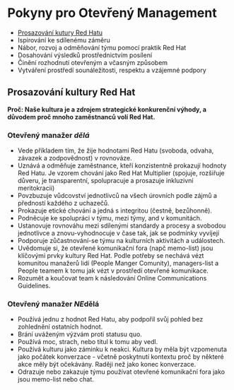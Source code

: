 # Pokyny pro Otevřený Management

- [Prosazování kutury Red Hatu](#prosazování-kultury-red-hatu)
- Ispirování ke sdílenému záměru
- Nábor, rozvoj a odměňování týmu pomocí praktik Red Hat
- Dosahování výsledků prostřednictvím posílení
- Činění rozhodnutí otevřeným a včasným způsobem
- Vytváření prostředí sounáležitosti, respektu a vzájemné podpory


## Prosazování kultury Red Hat

**Proč: Naše kultura je a zdrojem strategické konkurenční výhody, a důvodem proč mnoho zaměstnanců volí Red Hat.**

### Otevřený manažer *dělá*

- Vede příkladem tím, že žije hodnotami Red Hatu (svoboda, odvaha, závazek a zodpovědnost) v rovnováze.
- Uznává a odměňuje zaměstnance, kteří konzistentně prokazují hodnoty Red Hatu. Je vzorem chování jako Red Hat Multiplier (spojuje, rozšiřuje důveru, je transparentní, spolupracuje a prosazuje inkluzivní meritokracii)
- Povzbuzuje vůdcovství jednotlivců na všech úrovních podle zájmů a předností každého z uchazečů.
- Prokazuje etické chování a jedná s integritou (čestně, bezůhonně).
- Podněcuje ke spolupráci v týmu, mezi týmy, and v komunitách.
- Ustanovuje rovnováhu mezi sdílenými standardy a procesy a svobodou jednotlivce a znovu-vyhodnocuje v čase tak, jak se podmínky vyvíjejí
- Podporuje zůčastnování-se týmu na kulturních aktivitách a událostech.
- Uvědomuje si, že otevřené komunikační fora (napč memo-list) jsou klíčovými prvky kultury Red Hat. Podle potřeby se nechává vézt komunitou manažerů lidí (People Manger Comunity), managers-list a People teamem k tomu jak vézt v prostředí otevřené komunikace.
- Rozumět a koučovat team k následování Online Communications Guidelines.


### Otevřený manažer *NE*dělá

 - Používá jednu z hodnot Red Hatu, aby podpořil svůj pohled bez zohlednění ostatních hodnot.
 - Brání uváženým výzvám proti statusu quo.
 - Používá moc, strach, nebo titul k tomu aby vedl.
 - Používá kulturu jako záminku k neakci. Kultura by měla být vzpomenuta jako počátek konverzace - včetně poskytnutí kontextu proč by některé akce měly být očekávány. 
   Raději než jako konec konverzace.
 - Odrazuje nebo zakazuje týmu používat otevřené komunikační fora jako jsou memo-list nebo chat.